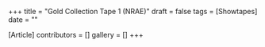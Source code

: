 +++
title = "Gold Collection Tape 1 (NRAE)"
draft = false
tags = [Showtapes]
date = ""

[Article]
contributors = []
gallery = []
+++